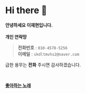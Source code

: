 Hi there 👋
===
**안녕하세요 이재현입니다.**
<br/>
<br/>
**개인 연락망**
>**전화번호** : `010-4578-5256`  
>**이메일** : `skdltmvhs2@naver.com`

급한 용무는 **전화** 주시면 감사하겠습니다.

<br/>

**[좋아하는 노래][gdh]**

[gdh]:https://www.youtube.com/watch?v=9TSPbfbJUkQ

